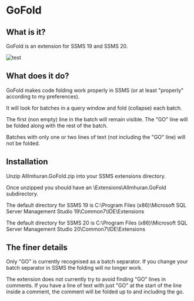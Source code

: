 # GoFold

## What is it?

GoFold is an extension for SSMS 19 and SSMS 20.

![test](https://drive.google.com/uc?export=view&id=1h_cvlkZKxp0LSaaZGvsQB9K-R_yxnVRd)

## What does it do?

GoFold makes code folding work properly in SSMS (or at least "properly" according to my preferences).

It will look for batches in a query window and fold (collapse) each batch.

The first (non empty) line in the batch will remain visible. 
The "GO" line will be folded along with the rest of the batch.

Batches with only one or two lines of text (not including the "GO" line) will not be folded.


## Installation

Unzip Alllmhuran.GoFold.zip into your SSMS extensions directory. 

Once unzipped you should have an \Extensions\Allmhuran.GoFold subdirectory.

The default directory for SSMS 19 is C:\Program Files (x86)\Microsoft SQL Server Management Studio 19\Common7\IDE\Extensions

The default directory for SSMS 20 is C:\Program Files (x86)\Microsoft SQL Server Management Studio 20\Common7\IDE\Extensions


## The finer details

Only "GO" is currently recognised as a batch separator. If you change your batch separator in SSMS the folding will no longer work.

The extension does not currently try to avoid finding "GO" lines in comments. If you have a line of text with just "GO" at the start of the line inside a comment, the comment will be folded up to and including the go.

